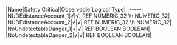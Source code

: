 ﻿

|Name|Safety Critical|Observable|Logical Type|
|-----|
|NUDEdistanceAccount_1|√|√| REF NUMERIC_32 \h NUMERIC_32|
|NUDEdistanceAccount_2|√|√| REF NUMERIC_32 \h NUMERIC_32|
|NoUndetectableDanger_1|√|√| REF BOOLEAN BOOLEAN|
|NoUndetectableDanger_2|√|√| REF BOOLEAN BOOLEAN|

